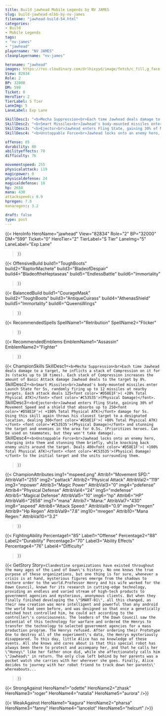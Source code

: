 ```yaml
---
title: Build jawhead Mobile Legends by NV JAMES
slug: build-jawhead-mlbb-by-nv-james
filename: "jawhead-build-54.html"
categories: 
- Build 
- Mobile Legends
tags: 
- "nv-james"
- "jawhead"
playername: "NV JAMES"
cleanplayername: "nv-james"

heroname: "jawhead"
images: https://res.cloudinary.com/drlhixyyd/image/fetch/c_fill,g_face,f_auto/https://cdn2-build.mobagenie.my.id/p/images/banner/full/jawhead.jpg
View: 82834 
Role: 2 
BP: 32000
DM: 599 
Ticket: 0 
HeroTier: 2 
TierLabel: S Tier 
LaneImg: 5
LaneLabel: Exp Lane 

SkillDesc1: "<b>Mecha Suppression<br>Each time Jawhead deals damage to a target, he inflicts a stack of Compression on it for 3s (stacks up to 10 times). Each stack of Compression increases the amount of Basic Attack damage Jawhead deals to the target by 8%."   
SkillDesc2: "<b>Smart Missiles<br>Jawhead's body-mounted missiles enter Launch State for 5s, randomly firing up to 12 missiles at nearby targets. Each attack deals 125<font color='#D58E1F'>( +20% Total Physical ATK)</font> <font color='#C53535'>(Physical Damage)</font>."   
SkillDesc3: "<b>Ejector<br>Jawhead enters Fling State, gaining 30% of Movement Speed and a shield that absorbs up to 250<font color='#D58E1F'>( +180% Total Physical ATK)</font> damage for 5s. Using this skill again throws his closest target to a designated location, dealing 300<font color='#D58E1F'>( +80% Total Physical ATK)</font> <font color='#C53535'>(Physical Damage)</font> and stunning the target and enemies in the area for 0.5s. (Prioritizes heroes. Can be used on teammates, but they won't take damage)."   
SkillDesc4: "<b>Unstoppable Force<br>Jawhead locks onto an enemy hero, charging into them and stunning them briefly, while knocking back enemy units around the target. Deals 400<font color='#D58E1F'>( +100% Total Physical ATK)</font> <font color='#C53535'>(Physical Damage)</font> to the initial target and the units surrounding them."  

offense: 85 
durability: 88 
abilityeffects: 70 
difficulty: 76 

movementspeed: 255
physicalattack: 119
magicpower: 0
physicaldefense: 24
magicaldefense: 10
hp: 2658
mana: 430
attackspeed:: 0.9
hpregen: 7.8
manaregen:: 3.2

draft: false
type: post
---
```


{{< HeroInfo 
HeroName="jawhead" 
View="82834" 
Role="2" 
BP="32000" 
DM="599" 
Ticket="0" 
HeroTier="2" 
TierLabel="S Tier" 
LaneImg="5" 
LaneLabel="Exp Lane" 
>}}
 
{{< OffensiveBuild 
build1="ToughBoots"  
build2="RaptorMachete" 
build3="BladeofDespair" 
build4="BladeoftheHeptaseas" 
build5="EndlessBattle" 
build6="Immortality" 
>}} 

{{< BalancedBuild 
build1="CourageMask"  
build2="ToughBoots" 
build3="AntiqueCuirass" 
build4="AthenasShield" 
build5="Immortality" 
build6="QueensWings" 
>}}


{{< RecommendedSpells 
SpellName1="Retribution" 
SpellName2="Flicker" 
>}}  

{{< RecommendedEmblems 
EmblemName1="Assassin" 
EmblemName2="Fighter" 
>}}   

{{< ChampionSkills 
SkillDesc1=`<b>Mecha Suppression<br>Each time Jawhead deals damage to a target, he inflicts a stack of Compression on it for 3s (stacks up to 10 times). Each stack of Compression increases the amount of Basic Attack damage Jawhead deals to the target by 8%.`   
SkillDesc2=`<b>Smart Missiles<br>Jawhead's body-mounted missiles enter Launch State for 5s, randomly firing up to 12 missiles at nearby targets. Each attack deals 125<font color='#D58E1F'>( +20% Total Physical ATK)</font> <font color='#C53535'>(Physical Damage)</font>.`   
SkillDesc3=`<b>Ejector<br>Jawhead enters Fling State, gaining 30% of Movement Speed and a shield that absorbs up to 250<font color='#D58E1F'>( +180% Total Physical ATK)</font> damage for 5s. Using this skill again throws his closest target to a designated location, dealing 300<font color='#D58E1F'>( +80% Total Physical ATK)</font> <font color='#C53535'>(Physical Damage)</font> and stunning the target and enemies in the area for 0.5s. (Prioritizes heroes. Can be used on teammates, but they won't take damage).`   
SkillDesc4=`<b>Unstoppable Force<br>Jawhead locks onto an enemy hero, charging into them and stunning them briefly, while knocking back enemy units around the target. Deals 400<font color='#D58E1F'>( +100% Total Physical ATK)</font> <font color='#C53535'>(Physical Damage)</font> to the initial target and the units surrounding them.`   
>}}

{{< ChampionAttributes
img1="mspeed.png" Attrib1="Movement SPD:" AttribVal1="255"
img2="pattack" Attrib2="Physical Attack" AttribVal2="119"
img3="mpower" Attrib3="Magic Power" AttribVal3="0"
img4="pdefense" Attrib4="Physical Defense" AttribVal4="24"
img5="mdefense" Attrib5="Magical Defense" AttribVal5="10"
img6="hp" Attrib6="HP" AttribVal6="2658"
img7="mana" Attrib7="Mana:" AttribVal7="430"
img8="aspeed" Attrib8="Attack Speed:" AttribVal8="0.9"
img9="hregen" Attrib9="Hp Regen" AttribVal9="7.8"
img10="mregen" Attrib10="Mana Regen:" AttribVal10="3.2"
>}}


{{< FightingAbility
Percentage1="85" Label1="Offense"
Percentage2="88" Label2="Durability"
Percentage3="70" Label3="Ability Effects"
Percentage4="76" Label4="Difficulty"
 >}}

{{< GetStory 
Story=` Clandestine organizations have existed throughout the many ages of the Land of Dawn\'s history. No one knows the true purpose of these organizations, but one thing is for sure, whenever a crisis is at hand, mysterious figures emerge from the shadows to restore order to the world.Professor Henry and his wife worked for the Dawn Council, known for its research in cutting-edge technology, providing an endless and varied stream of high-tech products to government agencies and mysterious, anonymous clients. But when they finally finished developing the \"SMART-01\", all this changed, as their new creation was more intelligent and powerful than any android the world had seen before, and was designed so that once a genetically matched host controlled him, he could act according to the controller\'s consciousness. The leaders of the Dawn Council saw the potential of this technology for warfare and ordered the Henrys to transfer the technology to selected government agencies for a mass production program. The Henrys refused. After ordering their Prototype One to destroy all of the experiment\'s data, the Henrys mysteriously disappeared. To this day, little Alice has no knowledge of these events. All she knows and cares about is that this special robot has always been there to protect and accompany her, and that he calls her \"Honey\" like her father once did, while she affectionately calls him \"Jawhead\" in return. The only clue left behind by her parents was a pocket watch she carries with her wherever she goes. Finally, Alice decides to journey with her robot friend to track down her parents\' whereabouts... ` 
>}}

{{< StrongAgainst 
HeroName1="odette"
HeroName2="zhask"
HeroName3="roger"
HeroName4="natalia"
HeroName5="aurora"
/>}}

{{< WeakAgainst
HeroName1="kagura"
HeroName2="pharsa"
HeroName3="fanny"
HeroName4="lancelot"
HeroName5="helcurt"
/>}}
